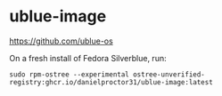 # ublue-image

https://github.com/ublue-os

On a fresh install of Fedora Silverblue, run:

```
sudo rpm-ostree --experimental ostree-unverified-registry:ghcr.io/danielproctor31/ublue-image:latest
```
